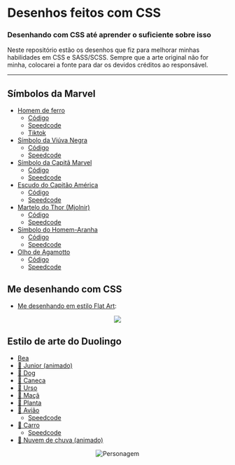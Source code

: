 # Desenhos feitos com CSS

### Desenhando com CSS até aprender o suficiente sobre isso

Neste repositório estão os desenhos que fiz para melhorar minhas habilidades em CSS e SASS/SCSS.
Sempre que a arte original não for minha, colocarei a fonte para dar os devidos créditos ao responsável.

---
## Símbolos da Marvel

- [Homem de ferro](https://natalia-fs.github.io/aprendendo-css/iron-man-mask/)
    - [Código](https://github.com/natalia-fs/aprendendo-css/tree/master/iron-man-mask)
    - [Speedcode](https://www.youtube.com/watch?v=ouvmJvNlMDg)
    - [Tiktok](https://www.tiktok.com/@nataliafdev/video/7116901906554834181)
- [Símbolo da Viúva Negra](https://natalia-fs.github.io/aprendendo-css/black-widow/)
    - [Código](https://github.com/natalia-fs/aprendendo-css/tree/master/black-widow)
    - [Speedcode](https://www.youtube.com/watch?v=9kgE0X-7eu4)
- [Símbolo da Capitã Marvel](https://natalia-fs.github.io/aprendendo-css/captain-marvel)
    - [Código](https://github.com/natalia-fs/aprendendo-css/tree/master/captain-marvel)
    - [Speedcode](https://www.youtube.com/watch?v=-vzY2ys7f0Q)
- [Escudo do Capitão América](https://natalia-fs.github.io/aprendendo-css/cap-america)
    - [Código](https://github.com/natalia-fs/aprendendo-css/tree/master/cap-america)
    - [Speedcode](https://www.youtube.com/watch?v=FNA_rG-R598)
- [Martelo do Thor (Mjolnir)](https://natalia-fs.github.io/aprendendo-css/mjolnir)
    - [Código](https://github.com/natalia-fs/aprendendo-css/tree/master/mjolnir)
    - [Speedcode](https://www.youtube.com/watch?v=75ax9sytQ2Q)
- [Símbolo do Homem-Aranha](https://natalia-fs.github.io/aprendendo-css/spider-man-logo)
    - [Código](https://github.com/natalia-fs/aprendendo-css/tree/master/spider-man-logo)
    - [Speedcode](https://www.youtube.com/watch?v=EFwVc-EI1Ww)
- [Olho de Agamotto](https://natalia-fs.github.io/aprendendo-css/doctor-strange)
    - [Código](https://github.com/natalia-fs/aprendendo-css/tree/master/doctor-strange)
    - [Speedcode](https://www.youtube.com/watch?v=u7XK-aRL1MU)
    
## Me desenhando com CSS

- [Me desenhando em estilo Flat Art](https://github.com/natalia-fs/aprendendo-css/tree/master/Rostos/drawing-myself):

<div align="center">
    <img src="https://github.com/natalia-fs/aprendendo-css/raw/master/Rostos/drawing-myself/preview-drawing-myself.png">
</div>

## Estilo de arte do Duolingo

- [Bea](https://github.com/natalia-fs/aprendendo-css/tree/master/duolingo-draw)
- [🔗 Junior (animado)](https://natalia-fs.github.io/aprendendo-css/duolingo-animals)
- [🔗 Dog](https://natalia-fs.github.io/aprendendo-css/duolingo-dog)
- [🔗 Caneca](https://natalia-fs.github.io/aprendendo-css/duolingo-beer)
- [🔗 Urso](https://natalia-fs.github.io/aprendendo-css/duolingo/bear)
- [🔗 Maçã](https://natalia-fs.github.io/aprendendo-css/duolingo/apple)
- [🔗 Planta](https://natalia-fs.github.io/aprendendo-css/duolingo/plant)
- [🔗 Avião](https://natalia-fs.github.io/aprendendo-css/duolingo/plane)
    - [Speedcode](https://www.youtube.com/watch?v=5s4JLLKjiJo)
- [🔗 Carro](https://natalia-fs.github.io/aprendendo-css/duolingo/car)
    - [Speedcode](https://www.youtube.com/watch?v=i0-mFZh31vo)
- [🔗 Nuvem de chuva (animado)](https://natalia-fs.github.io/aprendendo-css/duolingo/storm)


<div align="center">
    <img src="duolingo-draw/preview.png" alt="Personagem">
</div>

